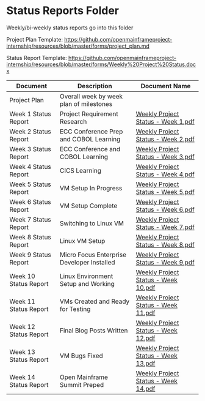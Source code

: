 # Status Reports Folder
Weekly/bi-weekly status reports go into this folder

Project Plan Template: https://github.com/openmainframeproject-internship/resources/blob/master/forms/project_plan.md

Status Report Template: https://github.com/openmainframeproject-internship/resources/blob/master/forms/Weekly%20Project%20Status.docx

| Document | Description | Document Name |
|---|---|---|
| Project Plan | Overall week by week plan of milestones | |
| Week 1 Status Report | Project Requirement Research | [Weekly Project Status - Week 1.pdf](https://github.com/openmainframeproject-internship/CICS-and-Laptop-Option-for-COBOL-Programming-Course/blob/Develop/Status%20Reports/Weekly%20Project%20Status%20-%20Week%201.pdf) | 
| Week 2 Status Report | ECC Conference Prep and COBOL Learning | [Weekly Project Status - Week 2.pdf](https://github.com/openmainframeproject-internship/CICS-and-Laptop-Option-for-COBOL-Programming-Course/blob/Develop/Status%20Reports/Weekly%20Project%20Status%20-%20Week%202.pdf) |
| Week 3 Status Report | ECC Conference and COBOL Learning | [Weekly Project Status - Week 3.pdf](https://github.com/openmainframeproject-internship/CICS-and-Laptop-Option-for-COBOL-Programming-Course/blob/Develop/Status%20Reports/Weekly%20Project%20Status%20-%20Week%203.pdf) |
| Week 4 Status Report | CICS Learning | [Weekly Project Status - Week 4.pdf](https://github.com/openmainframeproject-internship/CICS-and-Laptop-Option-for-COBOL-Programming-Course/blob/Develop/Status%20Reports/Weekly%20Project%20Status%20-%20Week%204.pdf) |
| Week 5 Status Report | VM Setup In Progress | [Weekly Project Status - Week 5.pdf](https://github.com/openmainframeproject-internship/CICS-and-Laptop-Option-for-COBOL-Programming-Course/blob/Develop/Status%20Reports/Weekly%20Project%20Status%20-%20Week%205.pdf) |
| Week 6 Status Report | VM Setup Complete | [Weekly Project Status - Week 6.pdf](https://github.com/openmainframeproject-internship/CICS-and-Laptop-Option-for-COBOL-Programming-Course/blob/Develop/Status%20Reports/Weekly%20Project%20Status%20-%20Week%206.pdf) |
| Week 7 Status Report | Switching to Linux VM | [Weekly Project Status - Week 7.pdf](https://github.com/openmainframeproject-internship/CICS-and-Laptop-Option-for-COBOL-Programming-Course/blob/Develop/Status%20Reports/Weekly%20Project%20Status%20-%20Week%207.pdf) |
| Week 8 Status Report | Linux VM Setup | [Weekly Project Status - Week 8.pdf](https://github.com/openmainframeproject-internship/CICS-and-Laptop-Option-for-COBOL-Programming-Course/blob/Develop/Status%20Reports/Weekly%20Project%20Status%20-%20Week%208.pdf)|
| Week 9 Status Report | Micro Focus Enterprise Developer Installed | [Weekly Project Status - Week 9.pdf](https://github.com/openmainframeproject-internship/CICS-and-Laptop-Option-for-COBOL-Programming-Course/blob/Develop/Status%20Reports/Weekly%20Project%20Status%20-%20Week%209.pdf) |
| Week 10 Status Report | Linux Environment Setup and Working | [Weekly Project Status - Week 10.pdf](https://github.com/openmainframeproject-internship/CICS-and-Laptop-Option-for-COBOL-Programming-Course/blob/Develop/Status%20Reports/Weekly%20Project%20Status%20-%20Week%2010.pdf) |
| Week 11 Status Report | VMs Created and Ready for Testing | [Weekly Project Status - Week 11.pdf](https://github.com/openmainframeproject-internship/CICS-and-Laptop-Option-for-COBOL-Programming-Course/blob/Develop/Status%20Reports/Weekly%20Project%20Status%20-%20Week%2011.pdf) |
| Week 12 Status Report | Final Blog Posts Written | [Weekly Project Status - Week 12.pdf](https://github.com/openmainframeproject-internship/CICS-and-Laptop-Option-for-COBOL-Programming-Course/blob/Develop/Status%20Reports/Weekly%20Project%20Status%20-%20Week%2012.pdf) |
| Week 13 Status Report | VM Bugs Fixed | [Weekly Project Status - Week 13.pdf](https://github.com/openmainframeproject-internship/CICS-and-Laptop-Option-for-COBOL-Programming-Course/blob/Develop/Status%20Reports/Weekly%20Project%20Status%20-%20Week%2013.pdf) |
| Week 14 Status Report | Open Mainframe Summit Preped | [Weekly Project Status - Week 14.pdf](https://github.com/openmainframeproject-internship/CICS-and-Laptop-Option-for-COBOL-Programming-Course/blob/Develop/Status%20Reports/Weekly%20Project%20Status%20-%20Week%2014.pdf) |
